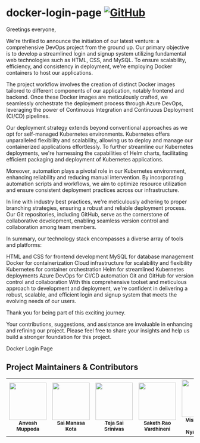 # docker-login-page [![GitHub](https://img.shields.io/github/license/anveshmuppeda/docker-login-page?color=blue)](https://github.com/anveshmuppeda/docker-login-page/blob/main/LICENSE)

Greetings everyone,

We're thrilled to announce the initiation of our latest venture: a comprehensive DevOps project from the ground up. Our primary objective is to develop a streamlined login and signup system utilizing fundamental web technologies such as HTML, CSS, and MySQL. To ensure scalability, efficiency, and consistency in deployment, we're employing Docker containers to host our applications.

The project workflow involves the creation of distinct Docker images tailored to different components of our application, notably frontend and backend. Once these Docker images are meticulously crafted, we seamlessly orchestrate the deployment process through Azure DevOps, leveraging the power of Continuous Integration and Continuous Deployment (CI/CD) pipelines.

Our deployment strategy extends beyond conventional approaches as we opt for self-managed Kubernetes environments. Kubernetes offers unparalleled flexibility and scalability, allowing us to deploy and manage our containerized applications effortlessly. To further streamline our Kubernetes deployments, we're harnessing the capabilities of Helm charts, facilitating efficient packaging and deployment of Kubernetes applications.

Moreover, automation plays a pivotal role in our Kubernetes environment, enhancing reliability and reducing manual intervention. By incorporating automation scripts and workflows, we aim to optimize resource utilization and ensure consistent deployment practices across our infrastructure.

In line with industry best practices, we're meticulously adhering to proper branching strategies, ensuring a robust and reliable deployment process. Our Git repositories, including GitHub, serve as the cornerstone of collaborative development, enabling seamless version control and collaboration among team members.

In summary, our technology stack encompasses a diverse array of tools and platforms:

HTML and CSS for frontend development
MySQL for database management
Docker for containerization
Cloud infrastructure for scalability and flexibility
Kubernetes for container orchestration
Helm for streamlined Kubernetes deployments
Azure DevOps for CI/CD automation
Git and GitHub for version control and collaboration
With this comprehensive toolset and meticulous approach to development and deployment, we're confident in delivering a robust, scalable, and efficient login and signup system that meets the evolving needs of our users.

Thank you for being part of this exciting journey.

Your contributions, suggestions, and assistance are invaluable in enhancing and refining our project. Please feel free to share your insights and help us build a stronger foundation for this project.

Docker Login Page  
## Project Maintainers & Contributors  
<table>
  <tr>
    <td align="center"><a href="https://anveshmuppeda.github.io/profile/"><img src="https://avatars.githubusercontent.com/u/115966808?v=4" width="100px;" alt=""/><br /><sub><b>Anvesh Muppeda</b></sub></a></td>
    <td align="center"><a href="https://github.com/saimanasak"><img src="https://avatars.githubusercontent.com/u/47205414?v=4" width="100px;" alt=""/><br /><sub><b>Sai Manasa Kota</b></sub></a></td>
    <td align="center"><a href="https://github.com/khajjayamteja"><img src="https://avatars.githubusercontent.com/u/151116058?v=4" width="100px;" alt=""/><br /><sub><b>Teja Sai Srinivas</b></sub></a></td>
    <td align="center"><a href="https://github.com/sakethvardhineni"><img src="https://avatars.githubusercontent.com/u/132186396?v=4" width="100px;" alt=""/><br /><sub><b>Saketh Rao Vardhineni</b></sub></a></td>
    <td align="center"><a href="https://github.com/Vishwasena-Raidu-Nyaramneni"><img src="https://avatars.githubusercontent.com/u/120606838?v=4" width="100px;" alt=""/><br /><sub><b>Vishwasena Raidu Nyaramneni</b></sub></a></td>
  </tr>
</table>  
